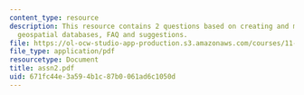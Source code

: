 ```yaml
---
content_type: resource
description: This resource contains 2 questions based on creating and maintaining
  geospatial databases, FAQ and suggestions.
file: https://ol-ocw-studio-app-production.s3.amazonaws.com/courses/11-520-a-workshop-on-geographic-information-systems-fall-2005/671fc44e3a594b1c87b0061ad6c1050d_assn2.pdf
file_type: application/pdf
resourcetype: Document
title: assn2.pdf
uid: 671fc44e-3a59-4b1c-87b0-061ad6c1050d
---
```

